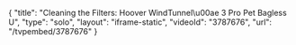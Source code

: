 {
    "title": "Cleaning the Filters: Hoover WindTunnel\u00ae 3 Pro Pet Bagless U",
    "type": "solo",
    "layout": "iframe-static",
    "videoId": "3787676",
    "url": "\/tvpembed\/3787676"
}